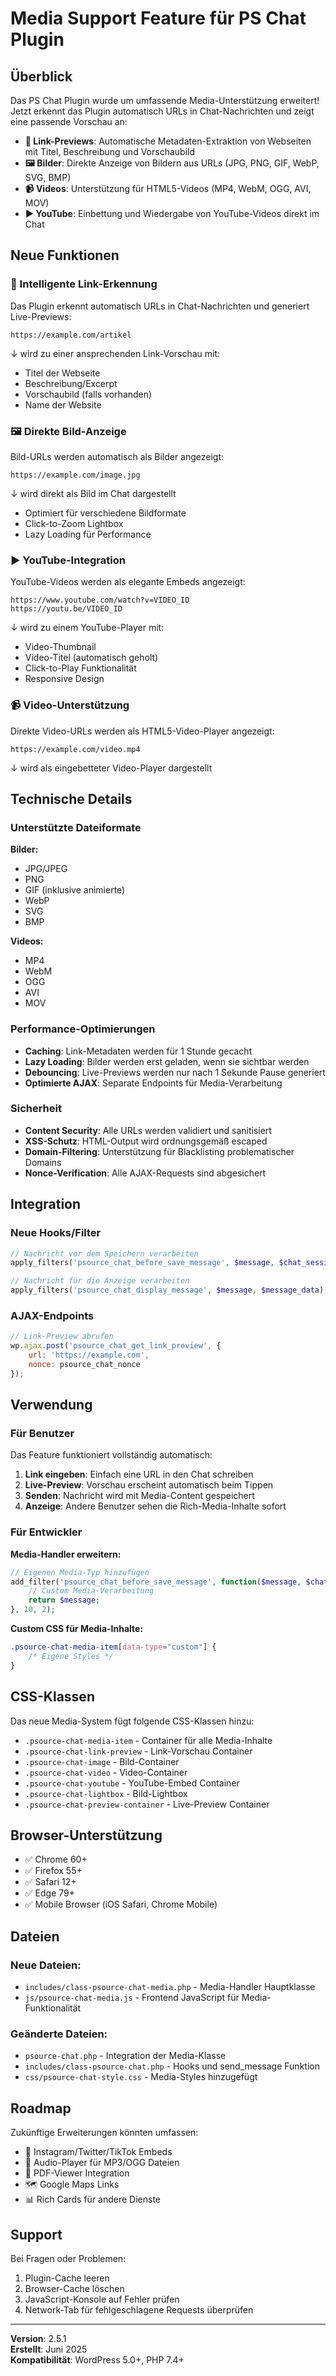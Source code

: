 # Media Support Feature für PS Chat Plugin

## Überblick

Das PS Chat Plugin wurde um umfassende Media-Unterstützung erweitert! Jetzt erkennt das Plugin automatisch URLs in Chat-Nachrichten und zeigt eine passende Vorschau an:

- **🔗 Link-Previews**: Automatische Metadaten-Extraktion von Webseiten mit Titel, Beschreibung und Vorschaubild
- **🖼️ Bilder**: Direkte Anzeige von Bildern aus URLs (JPG, PNG, GIF, WebP, SVG, BMP)
- **📹 Videos**: Unterstützung für HTML5-Videos (MP4, WebM, OGG, AVI, MOV)
- **▶️ YouTube**: Einbettung und Wiedergabe von YouTube-Videos direkt im Chat

## Neue Funktionen

### 🔗 Intelligente Link-Erkennung
Das Plugin erkennt automatisch URLs in Chat-Nachrichten und generiert Live-Previews:

```
https://example.com/artikel
```
↓ wird zu einer ansprechenden Link-Vorschau mit:
- Titel der Webseite
- Beschreibung/Excerpt
- Vorschaubild (falls vorhanden)
- Name der Website

### 🖼️ Direkte Bild-Anzeige
Bild-URLs werden automatisch als Bilder angezeigt:

```
https://example.com/image.jpg
```
↓ wird direkt als Bild im Chat dargestellt
- Optimiert für verschiedene Bildformate
- Click-to-Zoom Lightbox
- Lazy Loading für Performance

### ▶️ YouTube-Integration
YouTube-Videos werden als elegante Embeds angezeigt:

```
https://www.youtube.com/watch?v=VIDEO_ID
https://youtu.be/VIDEO_ID
```
↓ wird zu einem YouTube-Player mit:
- Video-Thumbnail
- Video-Titel (automatisch geholt)
- Click-to-Play Funktionalität
- Responsive Design

### 📹 Video-Unterstützung
Direkte Video-URLs werden als HTML5-Video-Player angezeigt:

```
https://example.com/video.mp4
```
↓ wird als eingebetteter Video-Player dargestellt

## Technische Details

### Unterstützte Dateiformate

**Bilder:**
- JPG/JPEG
- PNG  
- GIF (inklusive animierte)
- WebP
- SVG
- BMP

**Videos:**
- MP4
- WebM
- OGG
- AVI
- MOV

### Performance-Optimierungen

- **Caching**: Link-Metadaten werden für 1 Stunde gecacht
- **Lazy Loading**: Bilder werden erst geladen, wenn sie sichtbar werden
- **Debouncing**: Live-Previews werden nur nach 1 Sekunde Pause generiert
- **Optimierte AJAX**: Separate Endpoints für Media-Verarbeitung

### Sicherheit

- **Content Security**: Alle URLs werden validiert und sanitisiert
- **XSS-Schutz**: HTML-Output wird ordnungsgemäß escaped
- **Domain-Filtering**: Unterstützung für Blacklisting problematischer Domains
- **Nonce-Verification**: Alle AJAX-Requests sind abgesichert

## Integration

### Neue Hooks/Filter

```php
// Nachricht vor dem Speichern verarbeiten
apply_filters('psource_chat_before_save_message', $message, $chat_session);

// Nachricht für die Anzeige verarbeiten  
apply_filters('psource_chat_display_message', $message, $message_data);
```

### AJAX-Endpoints

```javascript
// Link-Preview abrufen
wp.ajax.post('psource_chat_get_link_preview', {
    url: 'https://example.com',
    nonce: psource_chat_nonce
});
```

## Verwendung

### Für Benutzer
Das Feature funktioniert vollständig automatisch:

1. **Link eingeben**: Einfach eine URL in den Chat schreiben
2. **Live-Preview**: Vorschau erscheint automatisch beim Tippen
3. **Senden**: Nachricht wird mit Media-Content gespeichert
4. **Anzeige**: Andere Benutzer sehen die Rich-Media-Inhalte sofort

### Für Entwickler

**Media-Handler erweitern:**
```php
// Eigenen Media-Typ hinzufügen
add_filter('psource_chat_before_save_message', function($message, $chat_session) {
    // Custom Media-Verarbeitung
    return $message;
}, 10, 2);
```

**Custom CSS für Media-Inhalte:**
```css
.psource-chat-media-item[data-type="custom"] {
    /* Eigene Styles */
}
```

## CSS-Klassen

Das neue Media-System fügt folgende CSS-Klassen hinzu:

- `.psource-chat-media-item` - Container für alle Media-Inhalte
- `.psource-chat-link-preview` - Link-Vorschau Container  
- `.psource-chat-image` - Bild-Container
- `.psource-chat-video` - Video-Container
- `.psource-chat-youtube` - YouTube-Embed Container
- `.psource-chat-lightbox` - Bild-Lightbox
- `.psource-chat-preview-container` - Live-Preview Container

## Browser-Unterstützung

- ✅ Chrome 60+
- ✅ Firefox 55+  
- ✅ Safari 12+
- ✅ Edge 79+
- ✅ Mobile Browser (iOS Safari, Chrome Mobile)

## Dateien

### Neue Dateien:
- `includes/class-psource-chat-media.php` - Media-Handler Hauptklasse
- `js/psource-chat-media.js` - Frontend JavaScript für Media-Funktionalität

### Geänderte Dateien:
- `psource-chat.php` - Integration der Media-Klasse
- `includes/class-psource-chat.php` - Hooks und send_message Funktion
- `css/psource-chat-style.css` - Media-Styles hinzugefügt

## Roadmap

Zukünftige Erweiterungen könnten umfassen:
- 📱 Instagram/Twitter/TikTok Embeds
- 🎵 Audio-Player für MP3/OGG Dateien  
- 📄 PDF-Viewer Integration
- 🗺️ Google Maps Links
- 📊 Rich Cards für andere Dienste

## Support

Bei Fragen oder Problemen:
1. Plugin-Cache leeren
2. Browser-Cache löschen  
3. JavaScript-Konsole auf Fehler prüfen
4. Network-Tab für fehlgeschlagene Requests überprüfen

---

**Version**: 2.5.1  
**Erstellt**: Juni 2025  
**Kompatibilität**: WordPress 5.0+, PHP 7.4+
